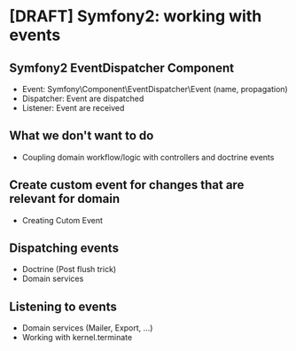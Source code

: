 [DRAFT] Symfony2: working with events
=============================

## Symfony2 EventDispatcher Component

* Event: Symfony\Component\EventDispatcher\Event (name, propagation)
* Dispatcher: Event are dispatched
* Listener: Event are received

## What we don't want to do

* Coupling domain workflow/logic with controllers and doctrine events

## Create custom event for changes that are relevant for domain

* Creating Cutom Event

## Dispatching events

* Doctrine (Post flush trick)
* Domain services

## Listening to events

* Domain services (Mailer, Export, ...)
* Working with kernel.terminate
